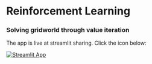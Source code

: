 # Reinforcement Learning
### Solving gridworld through value iteration



The app is live at streamlit sharing. Click the icon below:

[![Streamlit App](https://static.streamlit.io/badges/streamlit_badge_black_white.svg)](https://share.streamlit.io/qbiwan/gridworld_streamlit/app.py)

